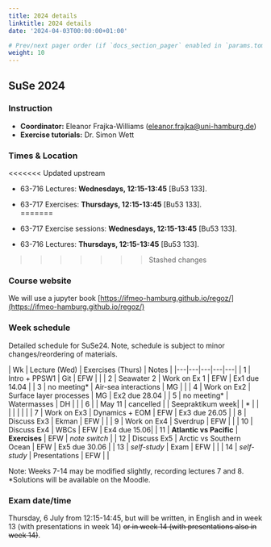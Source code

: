 ```yaml
---
title: 2024 details
linktitle: 2024 details
date: '2024-04-03T00:00:00+01:00'

# Prev/next pager order (if `docs_section_pager` enabled in `params.toml`)
weight: 10
---
```


## SuSe 2024 


### Instruction

+ **Coordinator:** Eleanor Frajka-Williams (eleanor.frajka@uni-hamburg.de)
+ **Exercise tutorials:** Dr. Simon Wett

### Times & Location

<<<<<<< Updated upstream
- 63-716 Lectures: **Wednesdays, 12:15-13:45** [Bu53 133].  

- 63-717 Exercises: **Thursdays, 12:15-13:45** [Bu53 133].  
=======
- 63-717 Exercise sessions: **Wednesdays, 12:15-13:45** [Bu53 133].  

- 63-716 Lectures: **Thursdays, 12:15-13:45** [Bu53 133].  
>>>>>>> Stashed changes

### Course website

We will use a jupyter book [https://ifmeo-hamburg.github.io/regoz/](https://ifmeo-hamburg.github.io/regoz/)

### Week schedule 

Detailed schedule for SuSe24.  Note, schedule is subject to minor changes/reordering of materials.


| Wk | Lecture (Wed)  | Exercises (Thurs) | Notes |
|---|---|---|---|---|
| 1  |  Intro + PPSW1   | Git   | EFW | | 
| 2  |  Seawater 2 | Work on Ex 1  | EFW | Ex1 due 14.04  |
| 3  |  no meeting*   | Air-sea interactions | MG |  |
| 4  |  Work on Ex2  | Surface layer processes | MG | Ex2 due 28.04  |
| 5  |  no meeting*   | Watermasses  | DH | |
| 6  |   | May 11  | cancelled  | | Seepraktikum week|
| *  |   |   |   |   | | |
| 7  |  Work on Ex3  | Dynamics + EOM  | EFW | Ex3 due 26.05  |
| 8  |  Discuss Ex3 | Ekman  | EFW  | |
| 9  |  Work on Ex4  | Sverdrup  | EFW | |
| 10  |  Discuss Ex4  | WBCs   | EFW | Ex4 due 15.06|
| 11  |  **Atlantic vs Pacific**  | **Exercises**   | EFW | *note switch* |
| 12  | Discuss Ex5 | Arctic vs Southern Ocean | EFW | Ex5 due 30.06 |
| 13  |  *self-study* |  Exam   | EFW |  |
| 14  |  *self-study* |  Presentations  | EFW | |


Note: Weeks 7-14 may be modified slightly, recording lectures 7 and 8.
*Solutions will be available on the Moodle.


### Exam date/time

Thursday, 6 July from 12:15-14:45, but will be written, in English and in  week 13 (with presentations in week 14) <s>~~or in week 14 (with presentations also in week 14)~~</s>.
